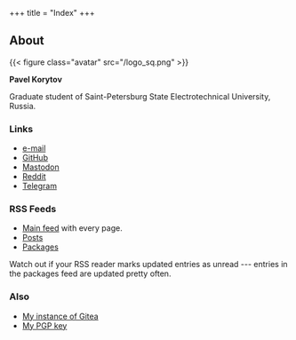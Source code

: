 +++
title = "Index"
+++

## About
{{< figure class="avatar" src="/logo_sq.png" >}}

**Pavel Korytov**

Graduate student of Saint-Petersburg State Electrotechnical University, Russia.

### Links
* [e-mail](mailto:thexcloud@gmail.com)
* [GitHub](https://github.com/SqrtMinusOne)
* <a rel="me" href="https://mastodon.bsd.cafe/@sqrtminusone">Mastodon</a>
* [Reddit](https://www.reddit.com/user/XCapitan_1)
* [Telegram](https://t.me/SqrtMinusTwo)

### RSS Feeds
- [Main feed](/index.xml) with every page.
- [Posts](/posts/index.xml)
- [Packages](/packages/index.xml)

Watch out if your RSS reader marks updated entries as unread --- entries in the packages feed are updated pretty often.

### Also
* [My instance of Gitea](https://sqrtminusone.xyz/git/)
* [My PGP key](/0x914472A1FD6775C166F96EBEED739ADF81C78160.asc)
